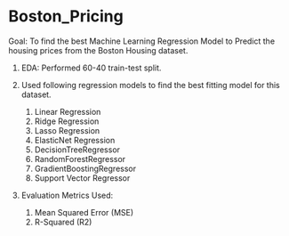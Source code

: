 # Boston_Pricing

Goal: To find the best Machine Learning Regression Model to Predict the housing prices from the Boston Housing dataset.

1. EDA:
   Performed 60-40 train-test split.

2. Used following regression models to find the best fitting model for this dataset.
   1. Linear Regression
   2. Ridge Regression
   3. Lasso Regression
   4. ElasticNet Regression
   5. DecisionTreeRegressor
   6. RandomForestRegressor
   7. GradientBoostingRegressor
   8. Support Vector Regressor
  
3. Evaluation Metrics Used:
   1. Mean Squared Error (MSE)
   2. R-Squared (R2)
  

